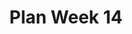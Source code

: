 ---
toc: False
comments: True
layout: post
title: Plan Week 14
description: 
type: plans
courses: {'compsci': {'week': 14}}
---
